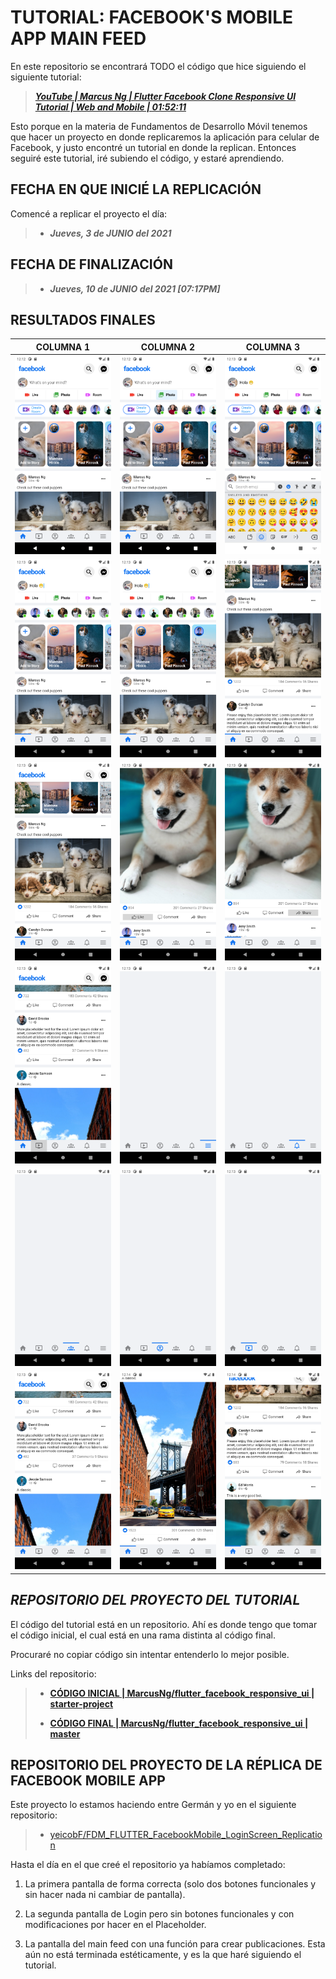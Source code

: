 # **TUTORIAL: FACEBOOK'S MOBILE APP MAIN FEED**

En este repositorio se encontrará TODO el código que hice siguiendo el siguiente
tutorial:

> [***YouTube | Marcus Ng | Flutter Facebook Clone Responsive UI Tutorial | Web and Mobile | 01:52:11***](https://www.youtube.com/watch?v=HvLb5gdUfDE&ab_channel=MarcusNg "YouTube | Marcus Ng | Flutter Facebook Clone Responsive UI Tutorial | Web and Mobile | 01:52:11")

Esto porque en la materia de Fundamentos de Desarrollo Móvil tenemos que hacer
un proyecto en donde replicaremos la aplicación para celular de Facebook, y
justo encontré un tutorial en donde la replican. Entonces seguiré este tutorial,
iré subiendo el código, y estaré aprendiendo.

## FECHA EN QUE INICIÉ LA REPLICACIÓN

Comencé a replicar el proyecto el día:

> - ***Jueves, 3 de JUNIO del 2021***

## FECHA DE FINALIZACIÓN

> - ***Jueves, 10 de JUNIO del 2021 [07:17PM]***

## RESULTADOS FINALES

| COLUMNA 1 | COLUMNA 2 | COLUMNA 3 |
| :-------: | :-------: | :-------: |
| ![Pantalla final #1] | ![Pantalla final #2] | ![Pantalla final #3] |
| ![Pantalla final #4] | ![Pantalla final #5] | ![Pantalla final #6] |
| ![Pantalla final #7] | ![Pantalla final #8] | ![Pantalla final #9] |
| ![Pantalla final #10] | ![Pantalla final #11] | ![Pantalla final #12] |
| ![Pantalla final #13] | ![Pantalla final #14] | ![Pantalla final #15] |
| ![Pantalla final #16] | ![Pantalla final #17] | ![Pantalla final #18] |

[Pantalla final #1]: <VISUAL_PROGRESS/Pixel%203%20-%20Android%2011/RESULTADO%20FINAL/1.png> "Pantalla> final #1"

[Pantalla final #2]: <VISUAL_PROGRESS/Pixel%203%20-%20Android%2011/RESULTADO%20FINAL/2.png> "Pantalla> final #1"

[Pantalla final #3]: <VISUAL_PROGRESS/Pixel%203%20-%20Android%2011/RESULTADO%20FINAL/3.png> "Pantalla> final #3"

[Pantalla final #4]: <VISUAL_PROGRESS/Pixel%203%20-%20Android%2011/RESULTADO%20FINAL/4.png> "Pantalla> final #4"

[Pantalla final #5]: <VISUAL_PROGRESS/Pixel%203%20-%20Android%2011/RESULTADO%20FINAL/5.png> "Pantalla> final #5"

[Pantalla final #6]: <VISUAL_PROGRESS/Pixel%203%20-%20Android%2011/RESULTADO%20FINAL/6.png> "Pantalla> final #6"

[Pantalla final #7]: <VISUAL_PROGRESS/Pixel%203%20-%20Android%2011/RESULTADO%20FINAL/7.png> "Pantalla> final #7"

[Pantalla final #8]: <VISUAL_PROGRESS/Pixel%203%20-%20Android%2011/RESULTADO%20FINAL/8.png> "Pantalla> final #8"

[Pantalla final #9]: <VISUAL_PROGRESS/Pixel%203%20-%20Android%2011/RESULTADO%20FINAL/9.png> "Pantalla> final #9"

[Pantalla final #10]: <VISUAL_PROGRESS/Pixel%203%20-%20Android%2011/RESULTADO%20FINAL/10.png> "Pantalla final #10"

[Pantalla final #11]: <VISUAL_PROGRESS/Pixel%203%20-%20Android%2011/RESULTADO%20FINAL/11.png> "Pantalla final #11"

[Pantalla final #12]: <VISUAL_PROGRESS/Pixel%203%20-%20Android%2011/RESULTADO%20FINAL/12.png> "Pantalla final #12"

[Pantalla final #13]: <VISUAL_PROGRESS/Pixel%203%20-%20Android%2011/RESULTADO%20FINAL/13.png> "Pantalla final #13"

[Pantalla final #14]: <VISUAL_PROGRESS/Pixel%203%20-%20Android%2011/RESULTADO%20FINAL/14.png> "Pantalla final #14"

[Pantalla final #15]: <VISUAL_PROGRESS/Pixel%203%20-%20Android%2011/RESULTADO%20FINAL/15.png> "Pantalla final #15"

[Pantalla final #16]: <VISUAL_PROGRESS/Pixel%203%20-%20Android%2011/RESULTADO%20FINAL/16.png> "Pantalla final #16"

[Pantalla final #17]: <VISUAL_PROGRESS/Pixel%203%20-%20Android%2011/RESULTADO%20FINAL/17.png> "Pantalla final #17"

[Pantalla final #18]: <VISUAL_PROGRESS/Pixel%203%20-%20Android%2011/RESULTADO%20FINAL/18.png> "Pantalla final #18"

## ***REPOSITORIO DEL PROYECTO DEL TUTORIAL***

El código del tutorial está en un repositorio. Ahí es donde tengo que tomar el
código inicial, el cual está en una rama distinta al código final.

Procuraré no copiar código sin intentar entenderlo lo mejor posible.

Links del repositorio:

> - [**CÓDIGO INICIAL | MarcusNg/flutter_facebook_responsive_ui | starter-project**](https://github.com/MarcusNg/flutter_facebook_responsive_ui/tree/starter-project "CÓDIGO INICIAL | MarcusNg/flutter_facebook_responsive_ui")
>
> - [**CÓDIGO FINAL | MarcusNg/flutter_facebook_responsive_ui | master**](https://github.com/MarcusNg/flutter_facebook_responsive_ui/tree/master "CÓDIGO FINAL | MarcusNg/flutter_facebook_responsive_ui | master")

## REPOSITORIO DEL PROYECTO DE LA RÉPLICA DE FACEBOOK MOBILE APP

Este proyecto lo estamos haciendo entre Germán y yo en el siguiente repositorio:

> - [yeicobF/FDM_FLUTTER_FacebookMobile_LoginScreen_Replication](https://github.com/yeicobF/FDM_FLUTTER_FacebookMobile_LoginScreen_Replication "yeicobF/FDM_FLUTTER_FacebookMobile_LoginScreen_Replication")

Hasta el día en el que creé el repositorio ya habíamos completado:

1. La primera pantalla de forma correcta (solo dos botones funcionales y sin
   hacer nada ni cambiar de pantalla).

2. La segunda pantalla de Login pero sin botones funcionales y con
   modificaciones por hacer en el Placeholder.

3. La pantalla del main feed con una función para crear publicaciones. Esta aún
   no está terminada estéticamente, y es la que haré siguiendo el tutorial.
